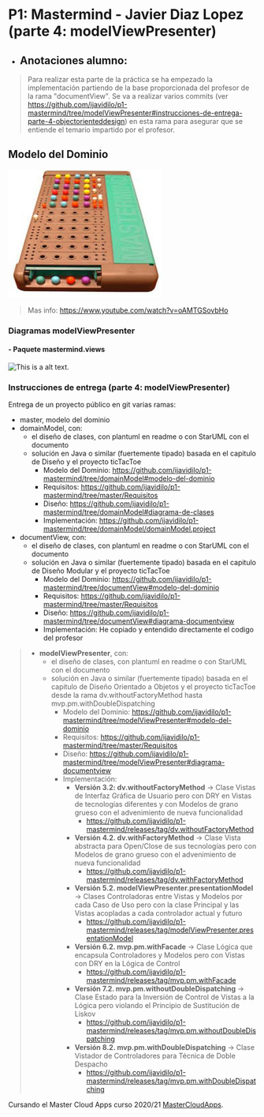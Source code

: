 # P1: Mastermind - Javier Diaz Lopez (parte 4: modelViewPresenter)

  * ## Anotaciones alumno: 
  > Para realizar esta parte de la práctica se ha empezado la implementación partiendo de la base proporcionada del profesor de la rama "documentView". Se va a realizar varios commits (ver https://github.com/ijavidilo/p1-mastermind/tree/modelViewPresenter#instrucciones-de-entrega-parte-4-objectorienteddesign) en esta rama para asegurar que se entiende el temario impartido por el profesor.

## Modelo del Dominio
![This is a alt text.](Mastermind.jpg "Mastermind.")
>Mas info: https://www.youtube.com/watch?v=oAMTGSovbHo

### Diagramas modelViewPresenter
#### - Paquete mastermind.views
![This is a alt text.](./diagramas/mastermind.models.plantuml "Mastermind document view - Paquete mastermind.views")

### Instrucciones de entrega (parte 4: modelViewPresenter)

Entrega de un proyecto público en git varias ramas:

* master, modelo del dominio
* domainModel, con:
    * el diseño de clases, con plantuml en readme o con StarUML con el documento  
    * solución en Java o similar (fuertemente tipado) basada en el capitulo de Diseño y el proyecto ticTacToe
        * Modelo del Dominio: https://github.com/ijavidilo/p1-mastermind/tree/domainModel#modelo-del-dominio
        * Requisitos: https://github.com/ijavidilo/p1-mastermind/tree/master/Requisitos
        * Diseño: https://github.com/ijavidilo/p1-mastermind/tree/domainModel#diagrama-de-clases
        * Implementación:  https://github.com/ijavidilo/p1-mastermind/tree/domainModel/domainModel.project
 * documentView, con:
    * el diseño de clases, con plantuml en readme o con StarUML con el documento  
    * solución en Java o similar (fuertemente tipado) basada en el capitulo de Diseño Modular y el proyecto ticTacToe
        * Modelo del Dominio: https://github.com/ijavidilo/p1-mastermind/tree/documentView#modelo-del-dominio
        * Requisitos:  https://github.com/ijavidilo/p1-mastermind/tree/master/Requisitos
        * Diseño: https://github.com/ijavidilo/p1-mastermind/tree/documentView#diagrama-documentview
        * Implementación: He copiado y entendido directamente el codigo del profesor
> * **modelViewPresenter**, con:
>    * el diseño de clases, con plantuml en readme o con StarUML con el documento  
>    * solución en Java o similar (fuertemente tipado) basada en el capitulo de Diseño Orientado a Objetos y el proyecto ticTacToe desde la rama dv.withoutFactoryMethod hasta mvp.pm.withDoubleDispatching
>        * Modelo del Dominio: https://github.com/ijavidilo/p1-mastermind/tree/modelViewPresenter#modelo-del-dominio
>        * Requisitos:  https://github.com/ijavidilo/p1-mastermind/tree/master/Requisitos
>        * Diseño: https://github.com/ijavidilo/p1-mastermind/tree/modelViewPresenter#diagrama-documentview
>        * Implementación:
>          * **Versión 3.2: dv.withoutFactoryMethod** -> Clase Vistas de Interfaz Gráfica de Usuario pero con DRY en Vistas de tecnologías diferentes y con Modelos de grano grueso con el advenimiento de nueva funcionalidad
>              *  https://github.com/ijavidilo/p1-mastermind/releases/tag/dv.withoutFactoryMethod
>          * **Versión 4.2. dv.withFactoryMethod** -> Clase Vista abstracta para Open/Close de sus tecnologías pero con Modelos de grano grueso con el advenimiento de nueva funcionalidad
>              *  https://github.com/ijavidilo/p1-mastermind/releases/tag/dv.withFactoryMethod
>          * **Versión 5.2. modelViewPresenter.presentationModel** -> Clases Controladoras entre Vistas y Modelos por cada Caso de Uso pero con la clase Principal y las Vistas acopladas a cada controlador actual y futuro
>              *  https://github.com/ijavidilo/p1-mastermind/releases/tag/modelViewPresenter.presentationModel
>          * **Versión 6.2. mvp.pm.withFacade** -> Clase Lógica que encapsula Controladores y Modelos pero con Vistas con DRY en la Lógica de Control
>              *  https://github.com/ijavidilo/p1-mastermind/releases/tag/mvp.pm.withFacade
>          * **Versión 7.2. mvp.pm.withoutDoubleDispatching** -> Clase Estado para la Inversión de Control de Vistas a la Lógica pero violando el Principio de Sustitución de Liskov
>              *  https://github.com/ijavidilo/p1-mastermind/releases/tag/mvp.pm.withoutDoubleDispatching
>          * **Versión 8.2. mvp.pm.withDoubleDispatching** -> Clase Vistador de Controladores para Técnica de Doble Despacho
>              *  https://github.com/ijavidilo/p1-mastermind/releases/tag/mvp.pm.withDoubleDispatching

Cursando el Master Cloud Apps curso 2020/21 [MasterCloudApps](https://www.codeurjc.es/mastercloudapps/).